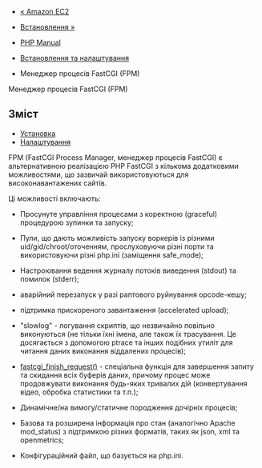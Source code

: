 - [« Amazon EC2](install.cloud.ec2.md)
- [Встановлення »](install.fpm.install.md)

- [PHP Manual](index.md)
- [Встановлення та налаштування](install.md)
- Менеджер процесів FastCGI (FPM)

Менеджер процесів FastCGI (FPM)

## Зміст

- [Установка](install.fpm.install.md)
- [Налаштування](install.fpm.configuration.md)

FPM (FastCGI Process Manager, менеджер процесів FastCGI) є
альтернативною реалізацією PHP FastCGI з кількома додатковими
можливостями, що зазвичай використовуються для високонавантажених сайтів.

Ці можливості включають:

- Просунуте управління процесами з коректною (graceful) процедурою
зупинки та запуску;

- Пули, що дають можливість запуску воркерів із різними
uid/gid/chroot/оточенням, прослуховуючи різні порти та використовуючи
різні php.ini (заміщення safe_mode);

- Настроювання ведення журналу потоків виведення (stdout) та помилок
(stderr);

- аварійний перезапуск у разі раптового руйнування opcode-кешу;

- підтримка прискореного завантаження (accelerated upload);

- "slowlog" - логування скриптів, що незвичайно повільно виконуються (не
тільки їхні імена, але також їх трасування. Це досягається з
допомогою ptrace та інших подібних утиліт для читання даних виконання
віддалених процесів);

- [fastcgi_finish_request()](function.fastcgi-finish-request.md) -
спеціальна функція для завершення запиту та скидання всіх буферів
даних, причому процес може продовжувати виконання будь-яких
тривалих дій (конвертування відео, обробка статистики та
т.п.);

- Динамічне/на вимогу/статичне породження дочірніх
процесів;

- Базова та розширена інформація про стан (аналогічно Apache
mod_status) з підтримкою різних форматів, таких як json, xml та
openmetrics;

- Конфігураційний файл, що базується на php.ini.
